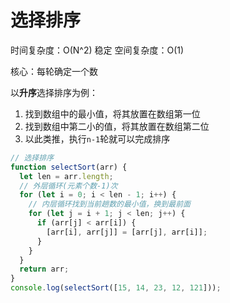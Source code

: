 # 选择排序

时间复杂度：O(N^2) 稳定
空间复杂度：O(1)

核心：每轮确定一个数

以**升序**选择排序为例：

1. 找到数组中的最小值，将其放置在数组第一位
2. 找到数组中第二小的值，将其放置在数组第二位
3. 以此类推，执行`n-1`轮就可以完成排序

```js
// 选择排序
function selectSort(arr) {
  let len = arr.length;
  // 外层循环(元素个数-1)次
  for (let i = 0; i < len - 1; i++) {
    // 内层循环找到当前趟数的最小值，换到最前面
    for (let j = i + 1; j < len; j++) {
      if (arr[j] < arr[i]) {
        [arr[i], arr[j]] = [arr[j], arr[i]];
      }
    }
  }
  return arr;
}
console.log(selectSort([15, 14, 23, 12, 121]));
```

